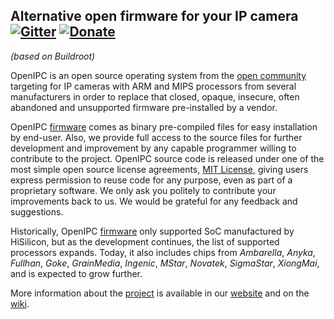 ## Alternative open firmware for your IP camera  [![Gitter](https://badges.gitter.im/Join%20Chat.svg)][gitter]  [![Donate](https://img.shields.io/badge/Donate-PayPal-green.svg)][paypal]
_(based on Buildroot)_

OpenIPC is an open source operating system from the [open community](opencollective)
targeting for IP cameras with ARM and MIPS processors from several manufacturers in 
order to replace that closed, opaque, insecure, often abandoned and unsupported 
firmware pre-installed by a vendor.

OpenIPC [firmware][firmware] comes as binary pre-compiled files for easy 
installation by end-user. Also, we provide full access to the source files for 
further development and improvement by any capable programmer willing to 
contribute to the project. OpenIPC source code is released under one of the most 
simple open source license agreements, [MIT License][mit], giving users express 
permission to reuse code for any purpose, even as part of a proprietary software.
We only ask you politely to contribute your improvements back to us. We would 
be grateful for any feedback and suggestions.

Historically, OpenIPC [firmware][firmware] only supported SoC manufactured by 
HiSilicon, but as the development continues, the list of supported processors
expands. Today, it also includes chips from _Ambarella_, _Anyka_, _Fullhan_, _Goke_,
_GrainMedia_, _Ingenic_, _MStar_, _Novatek_, _SigmaStar_, _XiongMai_, and is 
expected to grow further.

More information about the [project][project] is available in our [website][website]
and on the [wiki][wiki].

[firmware]: https://github.com/openipc/firmware/
[gitter]: https://gitter.im/openipc
[mit]: https://opensource.org/license/mit/
[opencollective]: https://opencollective.com/openipc
[paypal]: https://www.paypal.com/donate/?hosted_button_id=C6F7UJLA58MBS
[project]: https://github.com/openipc/
[website]: https://openipc.org/
[wiki]: https://openipc.github.io/wiki/
